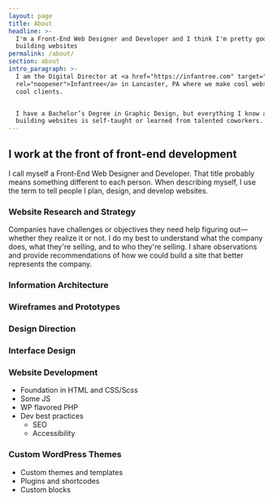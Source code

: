 ```yaml
---
layout: page
title: About
headline: >-
  I'm a Front-End Web Designer and Developer and I think I'm pretty good at
  building websites
permalink: /about/
section: about
intro_paragraph: >-
  I am the Digital Director at <a href="https://infantree.com" target="_blank"
  rel="noopener">Infantree</a> in Lancaster, PA where we make cool websites for
  cool clients.


  I have a Bachelor’s Degree in Graphic Design, but everything I know about
  building websites is self-taught or learned from talented coworkers.
---
```

## I work at the front of front-end development

I call myself a Front-End Web Designer and Developer. That title probably means something different to each person. When describing myself, I use the term to tell people I plan, design, and develop websites.


### Website Research and Strategy

Companies have challenges or objectives they need help figuring out—whether they realize it or not. I do my best to understand what the company does, what they're selling, and to who they're selling. I share observations and provide recommendations of how we could build a site that better represents the company.

### Information Architecture

### Wireframes and Prototypes

### Design Direction

### Interface Design

### Website Development

* Foundation in HTML and CSS/Scss
* Some JS
* WP flavored PHP 
* Dev best practices
  * SEO
  * Accessibility

### Custom WordPress Themes

* Custom themes and templates
* Plugins and shortcodes
* Custom blocks
